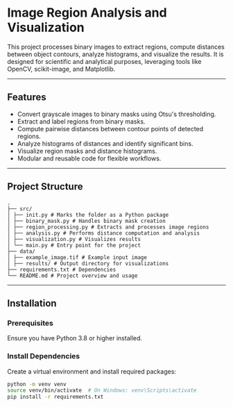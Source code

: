 # Image Region Analysis and Visualization

This project processes binary images to extract regions, compute distances between object contours, analyze histograms, and visualize the results. It is designed for scientific and analytical purposes, leveraging tools like OpenCV, scikit-image, and Matplotlib.

---

## Features

- Convert grayscale images to binary masks using Otsu's thresholding.
- Extract and label regions from binary masks.
- Compute pairwise distances between contour points of detected regions.
- Analyze histograms of distances and identify significant bins.
- Visualize region masks and distance histograms.
- Modular and reusable code for flexible workflows.

---

## Project Structure

```
.
├── src/
│ ├── init.py # Marks the folder as a Python package
│ ├── binary_mask.py # Handles binary mask creation
│ ├── region_processing.py # Extracts and processes image regions
│ ├── analysis.py # Performs distance computation and analysis
│ ├── visualization.py # Visualizes results
│ └── main.py # Entry point for the project
├── data/
│ ├── example_image.tif # Example input image
│ ├── results/ # Output directory for visualizations
├── requirements.txt # Dependencies
└── README.md # Project overview and usage
```

---

## Installation

### Prerequisites

Ensure you have Python 3.8 or higher installed.

### Install Dependencies

Create a virtual environment and install required packages:

```bash
python -m venv venv
source venv/bin/activate  # On Windows: venv\Scripts\activate
pip install -r requirements.txt
```
